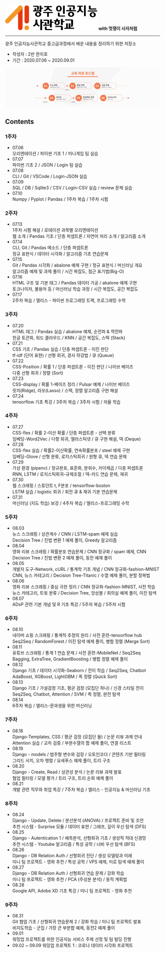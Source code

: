 <p align="left"><img src="./logo.png" width='300'> <b>with 멋쟁이 사자처럼</b></p>

---
광주 인공지능사관학교 중고급과정에서 배운 내용을 정리하기 위한 저장소

- 작성자 : 2반 한지호
- 기간 : 2020.07.06 ~ 2020.09.01

<p align="center"><img src="./Roadmap.jpg"></p>

## Contents
### 1주차
- 07.06  
  오리엔테이션 / 파이썬 기초 1 / 미니게임 팀 실습
- 07.07  
  파이썬 기초 2 / JSON / Login 팀 실습
- 07.08  
  CLI / Git / VSCode / Login-JSON 실습
- 07.09  
  SQL / DB / Sqlite3 / CSV / Login-CSV 실습 / review 문제 실습
- 07.10  
  Numpy / Pyplot / Pandas / 1주차 복습 / 1주차 시험
### 2주차
- 07.13  
  1주차 시험 해설 / 로테이션 과목별 오리엔테이션  
  웹 소개 / Pandas 기초 / 단층 퍼셉트론 / 자연어 처리 소개 / 알고리즘 소개
- 07.14  
  CLI, Git / Pandas 메소드 / 단층 퍼셉트론  
  정규 표현식 / 데이터 시각화 / 알고리즘 기초 연습문제
- 07.15  
  Git / Pandas 시각화 / abalone 예제 구현 / 정규 표현식 / 머신러닝 개요  
  알고리즘 예제 및 과제 풀이 / 시간 복잡도, 점근 표기법(Big-O)
- 07.16  
  HTML 구조 및 기본 태그 / Pandas 데이터 가공 / abalone 예제 구현  
  토크나이저, 불용어 등 / 머신러닝 학습 과정 / 시간 복잡도, 공간 복잡도
- 07.17  
  2주차 복습 / 엘리스 - 파이썬 프로그래밍 트랙, 프로그래밍 수학
### 3주차
- 07.20  
  HTML 태그 / Pandas 실습 / abalone 예제, 순전파 & 역전파  
  한글 토큰화, 워드 클라우드 / KNN / 공간 복잡도, 스택 (Stack)
- 07.21  
  CSS 기초 / Pandas 실습 / 단층 퍼셉트론 - 이진 판단  
  tf-idf (단어 표현) / 선형 회귀, 경사 하강법 / 큐 (Queue)
- 07.22  
  CSS-Position / 확률 1 / 단층 퍼셉트론 - 이진 판단 / 나이브 베이즈  
  다중 선형 회귀 / 정렬 (Sort)
- 07.23  
  CSS-display / 확률 1-베이즈 정리 / Pulsar 예제 / 나이브 베이즈  
  릿지(Ridge), 라쏘(Lasso) / 스택, 정렬 알고리즘 구현 해설
- 07.24  
  tensorflow 기초 특강 / 3주차 복습 / 3주차 시험 / 자율 학습
### 4주차
- 07.27  
  CSS-flex / 확률 2-이산 확률 / 단층 퍼셉트론 - 선택 분류  
  임베딩-Word2Vec / 다항 회귀, 엘라스틱넷 / 큐 구현 해설, 덱 (Deque)  
- 07.28  
  CSS-flex 실습 / 확률2-이산확률, 연속확률분포 / steel 예제 구현  
  임베딩-Glove / 선형 분류, 로지스틱회귀 / 원형 큐, 덱 연습 문제
- 07.29  
  가상 환경 (pipenv) / 정규분포, 표준화, 분위수, 카이제곱 / 다층 퍼셉트론  
  RNN, LSTM / 로지스틱회귀-규제조절 / 덱-카드 연습 문제, 재귀
- 07.30  
  웹 스크래핑 / 스튜던트 t, F분포 / tensorflow-boston  
  LSTM 실습 / logistic 회귀 / 회전 큐 & 재귀 기본 연습문제
- 07.31  
  머신러닝 (지도 학습) 보강 / 4주차 복습 / 엘리스-프로그래밍 수학
### 5주차
- 08.03  
  뉴스 스크래핑 / 상관계수 / CNN / LSTM-spam 예제 실습  
  Decision Tree / 진법 변환 1 예제 풀이, Greedy 알고리즘
- 08.04  
  영화 리뷰 스크래핑 / 확률분포 연습문제 / CNN 정규화 / spam 예제, CNN  
  Decision Tree / 진법 변환 2 예제 풀이, 동전 예제 풀이
- 08.05  
  개발자 도구-Network, cURL / 통계학 기초 개념 / CNN 정규화-fashion-MNIST  
  CNN, 뉴스 카테고리 / Decision Tree-Titanic / 수열 예제 풀이, 분할 정복법
- 08.06  
  영화 리뷰 스크래핑 / 중심 극한 정리 / CNN 정규화-fashion-MNIST, 사전 학습  
  뉴스 카테고리, 트윗 분류 / Decision Tree, 앙상블 / 회의실 예제 풀이, 이진 탐색
- 08.07  
  ADsP 관련 기본 개념 및 R 기초 특강 / 5주차 복습 / 5주차 시험
### 6주차
- 08.10  
  네이버 쇼핑 스크래핑 / 통계적 추정의 원리 / 사전 훈련-tensorflow hub  
  Seq2Seq / RandomForest / 이진 탐색 예제 풀이, 병합 정렬 (Merge Sort)
- 08.11  
  유튜브 스크래핑 / 통계 1 연습 문제 / 사전 훈련-MobileNet / Seq2Seq  
  Bagging, ExtraTree, GradientBoosting / 병합 정렬 예제 풀이
- 08.12  
  Django 기초 / 데이터 시각화-Seaborn / 전이 학습 / Seq2Seq, Chatbot  
  AdaBoost, XGBoost, LightGBM / 퀵 정렬 (Quick Sort)
- 08.13  
  Django 기초 / 가설검정 기초, 평균 검정 (모집단 하나) / 신경 스타일 전이  
  Seq2Seq, Chatbot, Attention / SVM / 퀵 정렬, 완전 탐색
- 08.14  
  6주차 복습 / 엘리스-문과생을 위한 머신러닝
### 7주차
- 08.18  
  Django-Templates, CSS / 평균 검정 (모집단 둘) / 논문 리뷰 과제 안내  
  Attention 실습 / 교차 검증 / 부분수열의 합 예제 풀이, 연결 리스트
- 08.19  
  Django - models / 범주형 변수와 검정 / 오토인코더 / 콘텐츠 기반 필터링  
  그리드 서치, 오차 행렬 / 요세푸스 예제 풀이, 트리 구조
- 08.20  
  Django - Create, Read / 상관성 분석 / 논문 리뷰 과제 발표  
  협업 필터링 / 모델 평가 / 트리 구조, 트리 순회 예제 풀이
- 08.21  
  개발 관련 직무와 취업 특강 / 7주차 복습 / 엘리스 - 인공지능 & 머신러닝 기초
### 8주차
- 08.24  
  Django - Update, Delete / 분산분석 (ANOVA) / 프로젝트 준비 및 조언  
  추천 시스템 - Surprise 모듈 / 데이터 표현 / 그래프, 깊이 우선 탐색 (DFS)
- 08.25  
  Django - Autentication 1 / 예측분석, 선형회귀 기초 / 생성적 적대 신경망  
  추천 시스템 - Youtube 알고리즘 / 특성 공학 / 너비 우선 탐색 (BFS)
- 08.26  
  Django - DB Relation Auth / 선형회귀 진단 / 생성 모델링과 미래  
  미니 팀 프로젝트 - 영화 추천 / 특성 공학 / VPS 예제, 미로 탐색 예제 풀이
- 08.27  
  Django - DB Relation Auth / 선형회귀 연습 문제 / 강화 학습  
  미니 팀 프로젝트 - 영화 추천 / PCA (주성분 분석) / 동적 계획법
- 08.28  
  Google API, Adobe XD 기초 특강 / 미니 팀 프로젝트 - 영화 추천 
### 9주차
- 08.31  
  Git 협업 기초 / 선형회귀 연습문제 2 / 강화 학습 / 미니 팀 프로젝트 발표  
  비지도학습 - 군집 / 가장 큰 부분합 예제, 동전2 예제 풀이
- 09.01  
  워밍업 프로젝트를 위한 인공지능 서비스 주제 선정 및 팀 빌딩 진행
- 09.02 ~ 09.09
  워밍업 프로젝트 1 : 코로나 데이터 시각화 프로젝트
